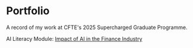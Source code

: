 # Portfolio

A record of my work at CFTE's 2025 Supercharged Graduate Programme.

AI Literacy Module:
[Impact of AI in the Finance Industry](https://github.com/ruth-zhang-work/Portfolio/blob/4a5f983a1f873248b2384c1bb186150303ec183f/Impact%20of%20AI%20on%20the%20Finance%20Industry)
